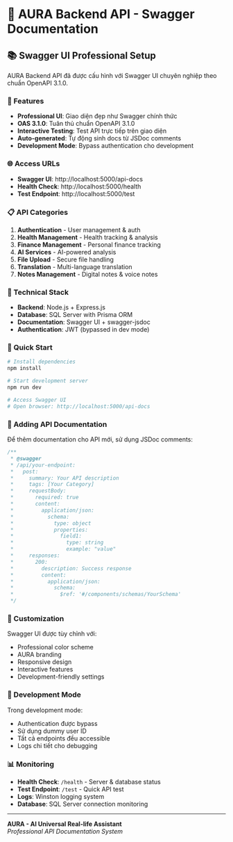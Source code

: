 # 🚀 AURA Backend API - Swagger Documentation

## 📚 Swagger UI Professional Setup

AURA Backend API đã được cấu hình với Swagger UI chuyên nghiệp theo chuẩn OpenAPI 3.1.0.

### 🎯 Features

- **Professional UI**: Giao diện đẹp như Swagger chính thức
- **OAS 3.1.0**: Tuân thủ chuẩn OpenAPI 3.1.0
- **Interactive Testing**: Test API trực tiếp trên giao diện
- **Auto-generated**: Tự động sinh docs từ JSDoc comments
- **Development Mode**: Bypass authentication cho development

### 🌐 Access URLs

- **Swagger UI**: http://localhost:5000/api-docs
- **Health Check**: http://localhost:5000/health
- **Test Endpoint**: http://localhost:5000/test

### 📋 API Categories

1. **Authentication** - User management & auth
2. **Health Management** - Health tracking & analysis
3. **Finance Management** - Personal finance tracking
4. **AI Services** - AI-powered analysis
5. **File Upload** - Secure file handling
6. **Translation** - Multi-language translation
7. **Notes Management** - Digital notes & voice notes

### 🔧 Technical Stack

- **Backend**: Node.js + Express.js
- **Database**: SQL Server with Prisma ORM
- **Documentation**: Swagger UI + swagger-jsdoc
- **Authentication**: JWT (bypassed in dev mode)

### 🚀 Quick Start

```bash
# Install dependencies
npm install

# Start development server
npm run dev

# Access Swagger UI
# Open browser: http://localhost:5000/api-docs
```

### 📝 Adding API Documentation

Để thêm documentation cho API mới, sử dụng JSDoc comments:

```javascript
/**
 * @swagger
 * /api/your-endpoint:
 *   post:
 *     summary: Your API description
 *     tags: [Your Category]
 *     requestBody:
 *       required: true
 *       content:
 *         application/json:
 *           schema:
 *             type: object
 *             properties:
 *               field1:
 *                 type: string
 *                 example: "value"
 *     responses:
 *       200:
 *         description: Success response
 *         content:
 *           application/json:
 *             schema:
 *               $ref: '#/components/schemas/YourSchema'
 */
```

### 🎨 Customization

Swagger UI được tùy chỉnh với:
- Professional color scheme
- AURA branding
- Responsive design
- Interactive features
- Development-friendly settings

### 🔐 Development Mode

Trong development mode:
- Authentication được bypass
- Sử dụng dummy user ID
- Tất cả endpoints đều accessible
- Logs chi tiết cho debugging

### 📊 Monitoring

- **Health Check**: `/health` - Server & database status
- **Test Endpoint**: `/test` - Quick API test
- **Logs**: Winston logging system
- **Database**: SQL Server connection monitoring

---

**AURA - AI Universal Real-life Assistant**  
*Professional API Documentation System*


